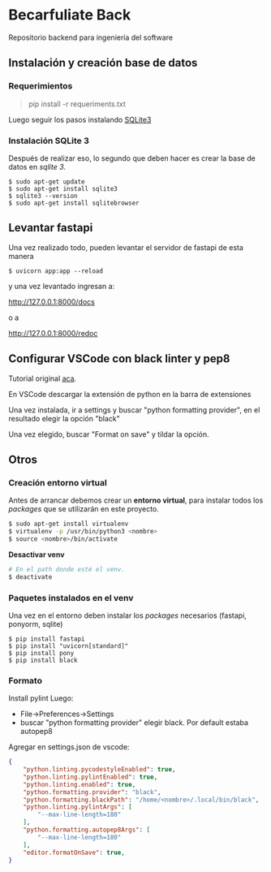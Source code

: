 # Becarfuliate Back
Repositorio backend para ingeniería del software

## Instalación y creación base de datos

### Requerimientos

> pip install -r requeriments.txt

Luego seguir los pasos instalando [SQLite3](#instalación-sqlite-3)

### Instalación SQLite 3

Después de realizar eso, lo segundo que deben hacer es crear la base de datos en *sqlite 3*.

```
$ sudo apt-get update
$ sudo apt-get install sqlite3
$ sqlite3 --version
$ sudo apt-get install sqlitebrowser
```

## Levantar fastapi

Una vez realizado todo, pueden levantar el servidor de fastapi de esta manera

```
$ uvicorn app:app --reload
```
y una vez levantado ingresan a: 

http://127.0.0.1:8000/docs 

o a 

http://127.0.0.1:8000/redoc


## Configurar VSCode con black linter y pep8

Tutorial original [aca](https://dev.to/adamlombard/how-to-use-the-black-python-code-formatter-in-vscode-3lo0).

En VSCode descargar la extensión de python en la barra de extensiones

Una vez instalada, ir a settings y buscar "python formatting provider", en el resultado elegir la opción "black"

Una vez elegido, buscar "Format on save" y tildar la opción.


## Otros

### Creación entorno virtual

Antes de arrancar debemos crear un **entorno virtual**, para instalar todos los *packages* que se utilizarán en este proyecto. 

```sh
$ sudo apt-get install virtualenv
$ virtualenv -p /usr/bin/python3 <nombre>
$ source <nombre>/bin/activate
```

**Desactivar venv**
```sh
# En el path donde esté el venv.
$ deactivate
```

### Paquetes instalados en el venv

Una vez en el entorno deben instalar los *packages* necesarios (fastapi, ponyorm, sqlite)

```
$ pip install fastapi
$ pip install "uvicorn[standard]"
$ pip install pony 
$ pip install black
```

### Formato

Install pylint
Luego: 
* File->Preferences->Settings 
* buscar "python formatting provider" elegir black. Por default estaba autopep8

Agregar en settings.json de vscode:

```json 
{
    "python.linting.pycodestyleEnabled": true,
    "python.linting.pylintEnabled": true,
    "python.linting.enabled": true,
    "python.formatting.provider": "black",
    "python.formatting.blackPath": "/home/<nombre>/.local/bin/black",
    "python.linting.pylintArgs": [
        "--max-line-length=180"
    ],
    "python.formatting.autopep8Args": [
        "--max-line-length=180"
    ],
    "editor.formatOnSave": true,
}
```
